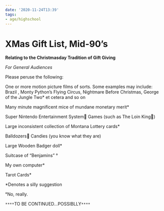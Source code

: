 ```yaml
---
date: '2020-11-24T13:39'
tags:
- age/highschool
---
```


# XMas Gift List, Mid-90’s

**Relating to the Christmasday Tradition of Gift Giving**

*For General Audiences*

Please peruse the following:

One or more motion picture films of sorts. Some examples may include:
Brazil , Monty Python’s Flying Circus, Nightmare Before Christmas,
George of the Jungle Two\* et cetera and so on

Many minute magnificent mice of mundane monetary merit\*

Super Nintendo Entertainment System Games (such as The Loin King)

Large inconsistent collection of Montana Lottery cards\*

Balldozers Candies (you know what they are)

Large Wooden Badger doll\*

Suitcase of “Benjamins” °

My own computer\*

Tarot Cards\*

\*Denotes a silly suggestion

°No, really.

`****`TO BE CONTINUED…POSSIBLLY`****`
